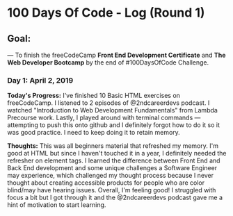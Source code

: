 # 100 Days Of Code - Log (Round 1)

## Goal:
— To finish the freeCodeCamp **Front End Development Certificate** and **The Web Developer Bootcamp** by the end of #100DaysOfCode Challenge.

### Day 1: April 2, 2019

**Today's Progress:** I've finished 10 Basic HTML exercises on freeCodeCamp. I listened to 2 episodes of @2ndcareerdevs podcast. I watched "Introduction to Web Development Fundamentals" from Lambda Precourse work. Lastly, I played around with terminal commands — attempting to push this onto github and I definitely forgot how to do it so it was good practice. I need to keep doing it to retain memory.

**Thoughts:** This was all beginners material that refreshed my memory. I'm good at HTML but since I haven't touched it in a year, I definitely needed the refresher on element tags. I learned the difference between Front End and Back End development and some unique challenges a Software Engineer may experience, which challenged my thought process because I never thought about creating accessible products for people who are color blind/may have hearing issues. Overall, I'm feeling good! I struggled with focus a bit but I got through it and the @2ndcareerdevs podcast gave me a hint of motivation to start learning.
